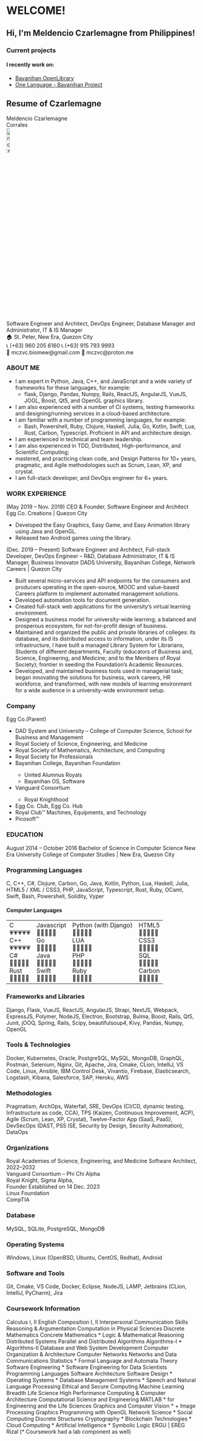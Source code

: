 # WELCOME! 
## Hi, I'm Meldencio Czarlemagne from Philippines!

### Current projects
#### I recently work on:
* [Bayanihan OpenLibrary](https://mczvc-biomew.github.io/)
* [One Language - Bayanihan Project](https://github.com/mczvc-biomew/OneLang)

<div class="text-white bg-yellow-600 p-4 [font-size:20px]"><h2>Resume of Czarlemagne</h2></div>

<div class="bg-gray-500 text-white p-4">
  <div class="flex w-[990px]">
    <div class="[font-size:20px] w-[148px]"><div class="font-bold">Meldencio Czarlemagne</div> Corrales</div>
    <img alt="mczvc" class="[right:0] [left:580] [position:relative]" src="https://mczvc-biomew.github.io/assets/images/biomew/mczvc.png" width="13%" height="13%"/>
  </div>
  <div class="flex mt-2">
    <div class="w-[155px]"><span>Software Engineer and Architect, DevOps Engineer, Database Manager and Administrator,  
  IT & IS Manager</span></div>
    <div class="mx-auto">
      <span class="">
        🏠 St. Peter, New Era, Quezon City <br>
        📞 (+63) 960 205 6160 📞 (+63) 915 793 9993 <br>
        📧 mczvc.biomew@gmail.com 📧 mczvc@proton.me <br>
      </span>
    </div>
  </div>
</div>

<div class="flex">
  <div class="p-4">
    <h3>ABOUT ME</h3>
    <div class="w-[613px] [line-height:1.4]">
      <ul class="pl-[3rem] list-[lower-roman]">
        <li>I am expert in Python, Java, C++, and JavaScript and a wide variety of frameworks for these languages, 
          for example:
          <ul class="pl-[1.6rem] list-disc">
            <li>flask, Django, Pandas, Numpy, Rails, ReactJS, AngularJS, VueJS, JOGL, Boost, Qt5, 
                and OpenGL graphics library.</li>
          </ul>
        </li>
        <li>I am also experienced with a number of CI systems, 
          testing frameworks and designing/running services in a cloud-based architecture.
        </li>
        <li>I am familiar with a number of programming languages, 
          for example:
          <ul class="pl-[1.6rem] list-disc">
            <li>Bash, Powershell, Ruby, Clojure, Haskell, Julia, Go, Kotlin, Swift, Lua, Rust, Carbon, 
                Typescript. Proficient in API and architecture design.</li>
          </ul>
        </li>
        <li> I am experienced in technical and team leadership.</li>
        <li> I am also experienced in TDD, Distributed, High-performance, and Scientific Computing;</li>
        <li> mastered, and practicing clean code, and Design Patterns for 10+ years, 
              pragmatic, and Agile methodologies such as Scrum, Lean, XP, and crystal. </li>
        <li>I am full-stack developer, and DevOps engineer for 6+ years.</li>
      </ul>
    </div>
    <h3>WORK EXPERIENCE</h3>
    <div class="w-[613px]">
      <div class="pl-[3rem]">
        <div class="*:block *:pr-2 pt-4">
          <span>(May 2019 – Nov. 2019)</span>
          <span class="text-white bg-yellow-600 p-2">CEO & Founder, Software Engineer and Architect</span>
          <span class="font-bold [font-size:18px] bg-gray-300 p-2 hover:bg-gray-200 cursor-pointer
                        [border-inline-start:4px_solid_#5499f0]">Egg Co. Creations</span><span> | </span>
          <span class="italic">Quezon City</span>
          <ul class="dashed mt-1 *:mt-2">
            <li>Developed the Easy Graphics, Easy Game, and Easy Animation library using Java and OpenGL.</li>
            <li>Released two Android games using the library.</li>
          </ul>
        </div>
        <div class="*:block *:pr-4 pt-4">
          <span>(Dec. 2019 – Present)</span>
          <span class="text-white bg-yellow-600 p-2">Software Engineer and Architect, 
            Full-stack Developer, DevOps Engineer – R&D, 
            Database Administrator, IT & IS Manager, 
            Business Innovator</span>
          <span class="font-bold [font-size:18px] bg-gray-300 p-2 hover:bg-gray-200 cursor-pointer
                      [border-inline-start:4px_solid_#5499f0]">
            DADS University, Bayanihan College, Network Careers</span>
          <span> | </span><span class="italic">Quezon City</span>
          <ul class="dashed *:mt-2">
            <li>Built several micro-services and API endpoints for the consumers and producers operating in the open-source, MOOC and value-based Careers platform to implement automated management solutions.</li>
            <li>Developed automation tools for document generation.</li>
            <li>Created full-stack web applications for the university’s virtual learning environment.</li>
            <li>Designed a business model for university-wide learning; a balanced and prosperous ecosystem, for not-for-profit design of business.</li>
            <li>Maintained and organized the public and private libraries of colleges: its database, and its distributed access to information, under its IS infrastructure, I have built a managed Library System for Librarians, Students of different departments, Faculty (educators of Business and, Science, Engineering, and Medicine; and to the Members of Royal Society); frontier in seeding the Foundation’s Academic Resources.</li>
            <li>Developed, and maintained business tools used in managerial task; began innovating the solutions for business, work careers, HR workforce, and transformed, with new models of learning environment for a wide audience in a university-wide environment setup.</li>
          </ul>
        </div>
      </div>
    </div>
    <h3>Company</h3>
    <div>
      <div class="flex">
        <div>
          <span class="font-bold w-[75px] [display:inline-block]">Egg Co.</span><span>(Parent)</span>
        </div>
        <div>
          <ul class="list-disc list-inside [&_ul]:list-[revert] ml-4 [line-height:1.5]">
            <li>DAD System and University – College of Computer Science, School for Business and Management</li>
            <li>Royal Society of Science, Engineering, and Medicine</li>
            <li>Royal Society of Mathematics, Architecture, and Computing</li>
            <li>Royal Society for Professionals</li>
            <li>Bayanihan College, Bayanihan Foundation</li>
              <ul class="list-disc list-inside ml-8">
                <li>United Alumnus Royals</li>
                <li>Bayanihan OS, Software</li>
              </ul>
            <li>Vanguard Consortium</li>
              <ul class="list-disc list-inside ml-8">
                <li>Royal Knighthood</li>
              </ul>
            <li>Egg Co. Club, Egg Co. Hub</li>
            <li>Royal Club™ Machines, Equipments, and Technology</li>
            <li>Picosoft™</li>
          </ul>
        </div>
      </div>
    </div>
  </div>
  <div>
    <div class="w-[900px]">
      <h3>EDUCATION</h3>
      <div class="*:block">
        <span>August 2014 – October 2016</span>
        <span class="font-bold">Bachelor of Science in Computer Science</span>
        <span class="mt-4">New Era University</span>
        <span>College of Computer Studies | <span class="italic">New Era, Quezon City</span>
        </span>
      </div>
      <div>
        <div>
          <h3>Programming Languages</h3>
          <span>C, C++, C#, Clojure, Carbon, Go, Java, Kotlin, Python, Lua, Haskell, Julia, HTML5 / XML / CSS3, PHP, 
                JavaScript, Typescript, Rust, Ruby, OCaml, Swift, Bash, Powershell, Solidity, Vyper</span>
        </div>
        <table>
          <h4 class="flex mt-3 *:w-[999px]">
            <span class="pr-3">Computer Languages</span>
          </h4>
          <tr>
            <td>C <br>
                  💗💗💗💗💗 <br>
                  C++ <br>
                  💗💗💗💗💗 <br>
                  C# <br>
                  💛💛💛💛💛 <br>
                  Rust <br>
                  💜💜💜💜🖤</td>
            <td>Javascript <br>
                  💝💝💝💝💝 <br>
                  Go <br>
                  💚💚💚💚🖤 <br>
                  Java <br>
                  💙💙💙💙💙 <br>
                  Swift <br>
                  💞💞💞🖤🖤</td>
            <td>Python (with Django) <br>
                  💚💚💚💚💚 <br>
                  LUA <br>
                  💚💚💚💚💚 <br>
                  PHP <br>
                  💚💚💚🖤🖤 <br>
                  Ruby <br>
                  💚💚💚🖤🖤</td>
            <td>HTML5 <br>
                  💙💙💙💙💙 <br>
                  CSS3 <br>
                  💚💚💚💚💚 <br>
                  SQL <br>
                  💜💜💜💜💜 <br>
                  Carbon <br>
                  💜💜💜💜🖤</td>
          </tr>
        </table>
        <div>
          <h3>Frameworks and Libraries</h3>
          <span>Django, Flask, VueJS, ReactJS, AngularJS, Strapi, NextJS, Webpack, ExpressJS, Polymer, NodeJS, 
                Electron, Bootstrap, Bulma, Boost, Rails, Qt5, Junit, jOOQ, Spring, Rails, Scipy, 
                beautifulsoup4, Kivy, Pandas, Numpy, OpenGL</span>
        </div>
        <div>
          <h3>Tools & Technologies</h3>
          <span>Docker, Kubernetes, Oracle, PostgreSQL, MySQL, MongoDB, GraphQL, Postman, Selenium, Nginx, Git, Apache, 
                Jira, Cmake, CLion, IntelliJ, VS Code, Linux, Ansible, IBM Control Desk, Vivantio, Firebase, 
                Elasticsearch, Logstash, Kibana, Salesforce, SAP, Heroku, AWS</span>
        </div>
        <div>
          <h3>Methodologies</h3>
          <span>Pragmatism, ArchOps, Waterfall, SRE, DevOps (CI/CD, dynamic testing, Infrastructure as code, CCA), 
                TPS (Kaizen, Continuous Improvement, ACP), Agile (Scrum, Lean, XP, Crystal), 
                Twelve-Factor App (SaaS, PaaS), DevSecOps (DAST, PSS ISE, Security by Design, 
                Security Automation), DataOps
          </span>
        </div>
      </div>
      <div class="flex">
        <div>
          <h3>Organizations</h3>
          <div class="flex mb-4">
            <span class="flex items-center justify-center px-1 
                          bg-gray-200 font-bold block">Royal Academies of Science, Engineering, and Medicine</span>
            <span class="text-white bg-yellow-600 p-2 block">Software Architect, 2022–2032</span>
          </div>
          <div class="flex mb-4">
            <span><span class="bg-gray-200 p-2">Vanguard Consortium – Phi Chi Alpha</span></span>
            <div class="*:block w-[246px] ml-auto">
              <span class="text-[rgb(8,137,187)] bg-gray-400/80 p-2">Royal Knight, Sigma Alpha, <br>Founder</span>
              <span class="text-yellow-600 bg-gray-300 p-1">Established on 14 Dec. 2023</span>
            </div>
          </div>
          <div class="flex mb-4">
            <span class="bg-gray-200 p-2">Linux Foundation</span>
          </div>
          <div class="flex mb-4">
            <span class="bg-gray-200 p-2">CompTIA</span>
          </div>
        </div>
      </div>
      <div>
        <div>
          <h3>Database</h3>
          <span>MySQL, SQLite, PostgreSQL, MongoDB</span>
        </div>
        <div>
          <h3>Operating Systems</h3>
          <span>Windows, Linux (OpenBSD, Ubuntu, CentOS, Redhat), Android</span>
        </div>
        <div>
          <h3>Software and Tools</h3>
          <span>Git, Cmake, VS Code, Docker, Eclipse, NodeJS, LAMP, Jetbrains (CLion, IntelliJ, PyCharm), Jira</span>
        </div>
        <div>
          <h3>Coursework Information</h3>
          <span id="coursework" class="w-[725px] block *:bg-gray-500 *:text-white *:p-1 [line-height:2.1]
                       *:cursor-pointer">
                <span>Calculus I, II</span> <span>English Composition I, II</span> 
                <span>Interpersonal Communication Skills</span> <span>Reasoning & Argumentation</span> 
                <span>Computation in Physical Sciences</span> <span>Discrete Mathematics</span> 
                <span class="asterisked">Concrete Mathematics *</span> <span>Logic & Mathematical Reasoning</span> 
                <span>Distributed Systems</span> <span>Parallel and Distributed Algorithms</span> 
                <span class="asterisked">Algorithms-I *</span> <span>Algorithms-II</span> <span>Database and Web System Development</span> 
                <span>Computer Organization & Architecture</span> <span>Computer Networks</span>
                <span>Networks and Data Communications</span> <span class="asterisked">Statistics *</span> 
                <span>Formal Language and Automata Theory</span> <span class="asterisked">Software Engineering *</span> 
                <span>Software Engineering for Data Scientists</span> <span>Programming Languages</span> 
                <span>Software Architecture</span> <span class="asterisked">Software Design *</span> 
                <span class="asterisked">Operating Systems *</span> <span class="asterisked">Database Management Systems *</span> 
                <span>Speech and Natural Language Processing</span> <span>Ethical and Secure Computing</span> 
                <span>Machine Learning</span> <span>Breadth Life Science</span>
                <span>High Performance Computing & Computer Architecture</span>
                <span>Computational Science and Engineering</span> 
                <span class="asterisked">MATLAB * for Engineering and the Life Sciences</span> 
                <span class="asterisked">Graphics and Computer Vision * + Image Processing</span> 
                <span>Graphics Programming with OpenGL</span> 
                <span class="asterisked">Network Science *</span> 
                <span>Social Computing</span> <span>Discrete Structures</span> 
                <span class="asterisked">Cryptography *</span> <span class="asterisked">Blockchain Technologies *</span> 
                <span class="asterisked">Cloud Computing *</span> <span class="asterisked">Artificial Intelligence *</span> 
                <span>Symbolic Logic</span> <span>ERGU | EREG</span> 
                <span>Rizal</span>
          </span>
          <span class="block w-[600px] [right:-250px] [position:relative] ">
            <span id="coursework-asterisk" class="bg-yellow-400 p-2" 
                  onmouseover="select_asterisked()" onmouseleave="deselect_asterisked()">
              (* Coursework had a lab component as well)</span></span>
        </div>
      </div>
    </div>
  </div>
</div>